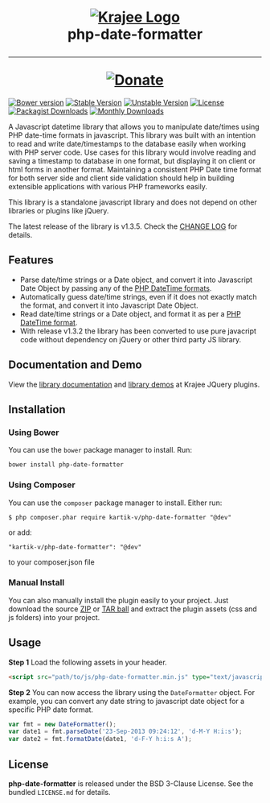 <h1 align="center">
    <a href="http://plugins.krajee.com" title="Krajee Plugins" target="_blank">
        <img src="http://kartik-v.github.io/bootstrap-fileinput-samples/samples/krajee-logo-b.png" alt="Krajee Logo"/>
    </a>
    <br>
    php-date-formatter
    <hr>
    <a href="https://www.paypal.com/cgi-bin/webscr?cmd=_s-xclick&hosted_button_id=DTP3NZQ6G2AYU"
       title="Donate via Paypal" target="_blank">
        <img src="http://kartik-v.github.io/bootstrap-fileinput-samples/samples/donate.png" alt="Donate"/>
    </a>
</h1>

[![Bower version](https://badge.fury.io/bo/php-date-formatter.svg)](http://badge.fury.io/bo/php-date-formatter)
[![Stable Version](https://poser.pugx.org/kartik-v/php-date-formatter/v/stable)](https://packagist.org/packages/kartik-v/php-date-formatter)
[![Unstable Version](https://poser.pugx.org/kartik-v/php-date-formatter/v/unstable)](https://packagist.org/packages/kartik-v/php-date-formatter)
[![License](https://poser.pugx.org/kartik-v/php-date-formatter/license)](https://packagist.org/packages/kartik-v/php-date-formatter)
[![Packagist Downloads](https://poser.pugx.org/kartik-v/php-date-formatter/downloads)](https://packagist.org/packages/kartik-v/php-date-formatter)
[![Monthly Downloads](https://poser.pugx.org/kartik-v/php-date-formatter/d/monthly)](https://packagist.org/packages/kartik-v/php-date-formatter)

A Javascript datetime library that allows you to manipulate date/times using PHP date-time formats in javascript. This library was built with an intention 
to read and write date/timestamps to the database easily when working with PHP server code. Use cases for this library would involve reading and saving a 
timestamp to database in one format, but displaying it on client or html forms in another format. Maintaining a consistent PHP Date time format for both 
server side and client side validation should help in building extensible applications with various PHP frameworks easily.

This library is a standalone javascript library and does not depend on other libraries or plugins like jQuery.

The latest release of the library is v1.3.5. Check the [CHANGE LOG](https://github.com/kartik-v/php-date-formatter/blob/master/CHANGE.md) for details.

## Features

- Parse date/time strings or a Date object, and convert it into Javascript Date Object by passing any of the [PHP DateTime formats](http://php.net/manual/en/function.date.php).
- Automatically guess date/time strings, even if it does not exactly match the format, and convert it into Javascript Date Object.
- Read date/time strings or a Date object, and format it as per a [PHP DateTime format](http://php.net/manual/en/function.date.php).
- With release v1.3.2 the library has been converted to use pure javacript code without dependency on jQuery or other third party JS library.

## Documentation and Demo

View the [library documentation](http://plugins.krajee.com/php-date-formatter) and
[library demos](http://plugins.krajee.com/php-date-formatter/demo) at Krajee JQuery plugins.

## Installation

### Using Bower
You can use the `bower` package manager to install. Run:

    bower install php-date-formatter

### Using Composer
You can use the `composer` package manager to install. Either run:

    $ php composer.phar require kartik-v/php-date-formatter "@dev"

or add:

    "kartik-v/php-date-formatter": "@dev"

to your composer.json file

### Manual Install

You can also manually install the plugin easily to your project. Just download the source
[ZIP](https://github.com/kartik-v/php-date-formatter/zipball/master) or
[TAR ball](https://github.com/kartik-v/php-date-formatter/tarball/master) and extract the
plugin assets (css and js folders) into your project.

## Usage

**Step 1** Load the following assets in your header.

```html
<script src="path/to/js/php-date-formatter.min.js" type="text/javascript"></script>
```

**Step 2** You can now access the library using the `DateFormatter` object. For example, you can convert any date string to javascript date object for a specific PHP date format.

```js
var fmt = new DateFormatter();
var date1 = fmt.parseDate('23-Sep-2013 09:24:12', 'd-M-Y H:i:s');
var date2 = fmt.formatDate(date1, 'd-F-Y h:i:s A');
```

## License

**php-date-formatter** is released under the BSD 3-Clause License. See the bundled `LICENSE.md` for details.